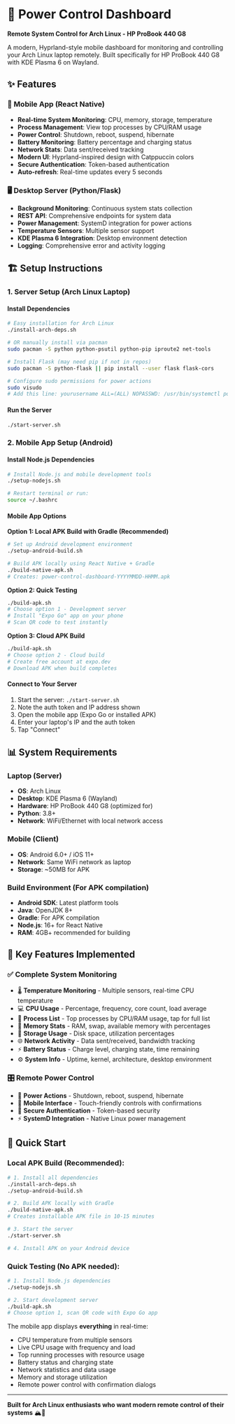 # 🚀 Power Control Dashboard
**Remote System Control for Arch Linux - HP ProBook 440 G8**

A modern, Hyprland-style mobile dashboard for monitoring and controlling your Arch Linux laptop remotely. Built specifically for HP ProBook 440 G8 with KDE Plasma 6 on Wayland.

## ✨ Features

### 📱 Mobile App (React Native)
- **Real-time System Monitoring**: CPU, memory, storage, temperature
- **Process Management**: View top processes by CPU/RAM usage
- **Power Control**: Shutdown, reboot, suspend, hibernate
- **Battery Monitoring**: Battery percentage and charging status
- **Network Stats**: Data sent/received tracking
- **Modern UI**: Hyprland-inspired design with Catppuccin colors
- **Secure Authentication**: Token-based authentication
- **Auto-refresh**: Real-time updates every 5 seconds

### 🖥️ Desktop Server (Python/Flask)
- **Background Monitoring**: Continuous system stats collection
- **REST API**: Comprehensive endpoints for system data
- **Power Management**: SystemD integration for power actions
- **Temperature Sensors**: Multiple sensor support
- **KDE Plasma 6 Integration**: Desktop environment detection
- **Logging**: Comprehensive error and activity logging

## 🏗️ Setup Instructions

### 1. Server Setup (Arch Linux Laptop)

#### Install Dependencies
```bash
# Easy installation for Arch Linux
./install-arch-deps.sh

# OR manually install via pacman
sudo pacman -S python python-psutil python-pip iproute2 net-tools

# Install Flask (may need pip if not in repos)
sudo pacman -S python-flask || pip install --user flask flask-cors

# Configure sudo permissions for power actions
sudo visudo
# Add this line: yourusername ALL=(ALL) NOPASSWD: /usr/bin/systemctl poweroff, /usr/bin/systemctl reboot, /usr/bin/systemctl suspend, /usr/bin/systemctl hibernate
```

#### Run the Server
```bash
./start-server.sh
```

### 2. Mobile App Setup (Android)

#### Install Node.js Dependencies
```bash
# Install Node.js and mobile development tools
./setup-nodejs.sh

# Restart terminal or run:
source ~/.bashrc
```

#### Mobile App Options

**Option 1: Local APK Build with Gradle (Recommended)**
```bash
# Set up Android development environment
./setup-android-build.sh

# Build APK locally using React Native + Gradle
./build-native-apk.sh
# Creates: power-control-dashboard-YYYYMMDD-HHMM.apk
```

**Option 2: Quick Testing**
```bash
./build-apk.sh
# Choose option 1 - Development server
# Install "Expo Go" app on your phone
# Scan QR code to test instantly
```

**Option 3: Cloud APK Build**
```bash
./build-apk.sh
# Choose option 2 - Cloud build
# Create free account at expo.dev
# Download APK when build completes
```

#### Connect to Your Server
1. Start the server: `./start-server.sh`
2. Note the auth token and IP address shown
3. Open the mobile app (Expo Go or installed APK)
4. Enter your laptop's IP and the auth token
5. Tap "Connect"

## 📊 System Requirements

### Laptop (Server)
- **OS**: Arch Linux
- **Desktop**: KDE Plasma 6 (Wayland)
- **Hardware**: HP ProBook 440 G8 (optimized for)
- **Python**: 3.8+
- **Network**: WiFi/Ethernet with local network access

### Mobile (Client)
- **OS**: Android 6.0+ / iOS 11+
- **Network**: Same WiFi network as laptop
- **Storage**: ~50MB for APK

### Build Environment (For APK compilation)
- **Android SDK**: Latest platform tools
- **Java**: OpenJDK 8+
- **Gradle**: For APK compilation
- **Node.js**: 16+ for React Native
- **RAM**: 4GB+ recommended for building

## 🎯 Key Features Implemented

### ✅ Complete System Monitoring
- 🌡️ **Temperature Monitoring** - Multiple sensors, real-time CPU temperature
- 💻 **CPU Usage** - Percentage, frequency, core count, load average
- 🔄 **Process List** - Top processes by CPU/RAM usage, tap for full list
- 🧠 **Memory Stats** - RAM, swap, available memory with percentages
- 📁 **Storage Usage** - Disk space, utilization percentages
- 🌐 **Network Activity** - Data sent/received, bandwidth tracking
- ⚡ **Battery Status** - Charge level, charging state, time remaining
- ⚙️ **System Info** - Uptime, kernel, architecture, desktop environment

### 🎛️ Remote Power Control
- 🔌 **Power Actions** - Shutdown, reboot, suspend, hibernate
- 📱 **Mobile Interface** - Touch-friendly controls with confirmations
- 🔐 **Secure Authentication** - Token-based security
- ⚡ **SystemD Integration** - Native Linux power management

## 🚀 Quick Start

### **Local APK Build (Recommended):**
```bash
# 1. Install all dependencies
./install-arch-deps.sh
./setup-android-build.sh

# 2. Build APK locally with Gradle
./build-native-apk.sh
# Creates installable APK file in 10-15 minutes

# 3. Start the server
./start-server.sh

# 4. Install APK on your Android device
```

### **Quick Testing (No APK needed):**
```bash
# 1. Install Node.js dependencies
./setup-nodejs.sh

# 2. Start development server
./build-apk.sh
# Choose option 1, scan QR code with Expo Go app
```

The mobile app displays **everything** in real-time:
- CPU temperature from multiple sensors
- Live CPU usage with frequency and load
- Top running processes with resource usage
- Battery status and charging state
- Network statistics and data usage
- Memory and storage utilization
- Remote power control with confirmation dialogs

---

**Built for Arch Linux enthusiasts who want modern remote control of their systems** 🏔️📱